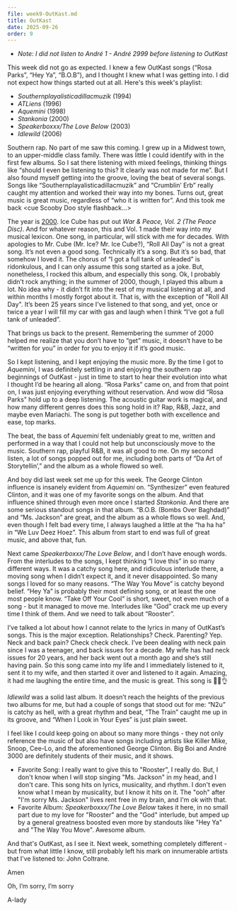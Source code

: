 ```yaml
---
file: week9-OutKast.md
title: OutKast
date: 2025-09-26
order: 9
---
```


- *Note: I did not listen to André 1 - André 2999 before listening to OutKast*

This week did not go as expected. I knew a few OutKast songs (“Rosa Parks”, “Hey Ya”, “B.O.B”), and I thought I knew what I was getting into. I did not expect how things started out at all. Here's this week's playlist:

- *Southernplayalisticadillacmuzik* (1994)
- *ATLiens* (1996)
- *Aquemini* (1998)
- *Stankonia* (2000)
- *Speakerboxxx/The Love Below* (2003)
- *Idlewild* (2006)

Southern rap. No part of me saw this coming. I grew up in a Midwest town, to an upper-middle class family. There was little I could identify with in the first few albums. So I sat there listening with mixed feelings, thinking things like “should I even be listening to this? It clearly was not made for me”.  But I also found myself getting into the groove, loving the beat of several songs. Songs like “Southernplayalisticadillacmuzik” and “Crumblin’ Erb” really caught my attention and worked their way into my bones. Turns out, great music is great music, regardless of “who it is written for”.  And this took me back <cue Scooby Doo style flashback…>

The year is [2000](https://m.youtube.com/watch?v=kmzpdd4pWvM). Ice Cube has put out *War & Peace, Vol. 2 (The Peace Disc)*. And for whatever reason, this and Vol. 1 made their way into my musical lexicon. One song, in particular, will stick with me for decades. With apologies to Mr. Cube (Mr. Ice? Mr. Ice Cube?), “Roll All Day” is not a great song. It’s not even a good song. Technically it’s a song. But it’s so bad, that somehow I loved it. The chorus of “I got a full tank of unleaded” is ridonkulous, and I can only assume this song started as a joke. But, nonetheless, I rocked this album, and especially this song. Ok, I probably didn’t rock anything; in the summer of 2000, though, I played this album a lot. No idea why - it didn’t fit into the rest of my musical listening at all, and within months I mostly forgot about it. That is, with the exception of "Roll All Day". It’s been 25 years since I’ve listened to that song, and yet, once or twice a year I will fill my car with gas and laugh when I think “I’ve got a full tank of unleaded”.

That brings us back to the present. Remembering the summer of 2000 helped me realize that you don’t have to “get” music, it doesn’t have to be “written for you” in order for you to enjoy it if it’s good music.

So I kept listening, and I kept enjoying the music more. By the time I got to *Aquemini*, I was definitely settling in and enjoying the southern rap beginnings of OutKast - just in time to start to hear their evolution into what I thought I’d be hearing all along. “Rosa Parks” came on, and from that point on, I was just enjoying everything without reservation. And wow did “Rosa Parks” hold up to a deep listening. The acoustic guitar work is magical, and how many different genres does this song hold in it? Rap, R&B, Jazz, and maybe even Mariachi. The song is put together both with excellence and ease, top marks.

The beat, the bass of *Aquemini* felt undeniably great to me, written and performed in a way that I could not help but unconsciously move to the music. Southern rap, playful R&B, it was all good to me. On my second listen, a lot of songs popped out for me, including both parts of “Da Art of Storytellin’,” and the album as a whole flowed so well.

And boy did last week set me up for this week. The George Clinton influence is insanely evident from *Aquemini* on. “Synthesizer” even featured Clinton, and it was one of my favorite songs on the album. And that influence shined through even more once I started *Stankonia*. And there are some serious standout songs in that album. “B.O.B. (Bombs Over Baghdad)” and “Ms. Jackson” are great, and the album as a whole flows so well. And, even though I felt bad every time, I always laughed a little at the “ha ha ha” in “We Luv Deez Hoez”. This album from start to end was full of great music, and above that, fun.

Next came *Speakerboxxx/The Love Below*, and I don’t have enough words. From the interludes to the songs, I kept thinking “I love this” in so many different ways. It was a catchy song here, and ridiculous interlude there, a moving song when I didn’t expect it, and it never disappointed. So many songs I loved for so many reasons. “The Way You Move” is catchy beyond belief. “Hey Ya” is probably their most defining song, or at least the one most people know. “Take Off Your Cool" is short, sweet, not even much of a song - but it managed to move me. Interludes like “God” crack me up every time I think of them. And we need to talk about “Rooster”.

I’ve talked a lot about how I cannot relate to the lyrics in many of OutKast’s songs. This is the major exception. Relationships? Check. Parenting? Yep. Neck and back pain? Check check check. I’ve been dealing with neck pain since I was a teenager, and back issues for a decade. My wife has had neck issues for 20 years, and her back went out a month ago and she’s still having pain. So this song came into my life and I immediately listened to it, sent it to my wife, and then started it over and listened to it again. Amazing, it had me laughing the entire time, and the music is great. This song is 🧑‍🍳👌

*Idlewild* was a solid last album. It doesn’t reach the heights of the previous two albums for me, but had a couple of songs that stood out for me: “N2u” is catchy as hell, with a great rhythm and beat, “The Train” caught me up in its groove, and “When I Look in Your Eyes” is just plain sweet.

I feel like I could keep going on about so many more things - they not only reference the music of but also have songs including artists like Killer Mike, Snoop, Cee-Lo, and the aforementioned George Clinton. Big Boi and André 3000 are definitely students of their music, and it shows.

- Favorite Song: I really want to give this to "Rooster", I really do. But, I don't know when I will stop singing "Ms. Jackson" in my head, and I don't care. This song hits on lyrics, musicality, and rhythm. I don't even know what I mean by musicality, but I know it hits on it. The "ooh" after "I'm sorry Ms. Jackson" lives rent free in my brain, and I'm ok with that.
- Favorite Album: *Speakerboxxx/The Love Below* takes it here, in no small part due to my love for "Rooster" and the "God" interlude, but amped up by a general greatness boosted even more by standouts like "Hey Ya" and "The Way You Move". Awesome album.

And that's OutKast, as I see it. Next week, something completely different - but from what little I know, still probably left his mark on innumerable artists that I've listened to: John Coltrane.

Amen

Oh, I’m sorry, I’m sorry

A-lady
